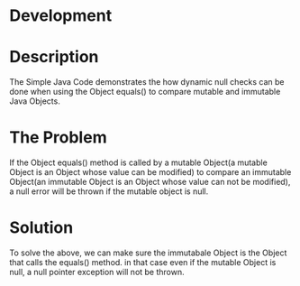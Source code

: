 # Development

# Description
The Simple Java Code demonstrates the how dynamic null checks can be done when using the Object equals() to compare mutable and immutable Java Objects.

# The Problem
If the Object equals() method is called by a mutable Object(a mutable Object is an Object whose value can be modified) 
to compare an immutable Object(an immutable Object is an Object whose value can not be modified),
a null error will be thrown if the mutable object is null.

# Solution
To solve the above, we can make sure the immutabale Object is the Object that calls the equals() method. in that case even if the mutable Object is null,
a null pointer exception will not be thrown.
